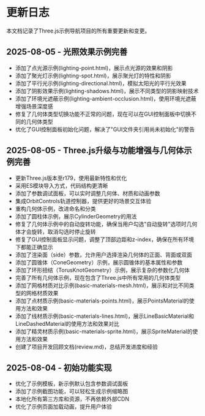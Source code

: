 # 更新日志

本文档记录了Three.js示例导航项目的所有重要更新和变更。

## 2025-08-05 - 光照效果示例完善

- 添加了点光源示例(lighting-point.html)，展示点光源的效果和阴影
- 添加了聚光灯示例(lighting-spot.html)，展示聚光灯的特性和阴影
- 添加了平行光示例(lighting-directional.html)，模拟太阳光的平行光效果
- 添加了阴影效果示例(lighting-shadows.html)，展示不同类型的阴影映射技术
- 添加了环境光遮蔽示例(lighting-ambient-occlusion.html)，使用环境光遮蔽增强场景深度感
- 修复了几何体类型切换功能不正常的问题，现在可以在GUI控制面板中切换不同的几何体类型
- 优化了GUI控制面板初始化问题，解决了"GUI文件夹引用尚未初始化"的警告

## 2025-08-05 - Three.js升级与功能增强与几何体示例完善

- 更新Three.js版本至r179，使用最新特性和优化
- 采用ES模块导入方式，代码结构更清晰
- 添加了参数调试面板，可以实时调整几何体、材质和动画参数
- 集成OrbitControls轨道控制器，提供更好的场景交互体验
- 重构几何体示例，改进命名和分类
- 添加了圆柱体示例，展示CylinderGeometry的用法
- 修复了几何体示例中的自动旋转功能，确保当用户勾选"自动旋转"选项时几何体才会旋转，取消勾选时停止旋转
- 修复了GUI控制面板显示问题，调整了顶部边距和z-index，确保在所有环境下都能正确显示
- 添加了渲染面（side）参数，允许用户选择渲染几何体的正面、背面或双面
- 添加了圆锥体（ConeGeometry）示例，展示圆锥体的基本属性和参数
- 添加了环形扭结（TorusKnotGeometry）示例，展示复杂的参数化几何体
- 完善了所有几何体示例，现在包含了Three.js中所有常用的几何体类型
- 添加了网格材质对比示例(basic-materials-mesh.html)，展示和对比不同类型的网格材质效果
- 添加了点材质示例(basic-materials-points.html)，展示PointsMaterial的使用方法和效果
- 添加了线材质示例(basic-materials-lines.html)，展示LineBasicMaterial和LineDashedMaterial的使用方法和效果对比
- 添加了精灵材质示例(basic-materials-sprite.html)，展示SpriteMaterial的使用方法和效果
- 创建了项目开发回顾文档(review.md)，总结开发进度和经验

## 2025-08-04 - 初始功能实现

- 优化了示例模板，新示例默认包含参数调试面板
- 添加了示例截图功能，可以轻松生成示例缩略图
- 本地化所有第三方库和资源，不再依赖外部CDN
- 优化了示例页面加载动画，提升用户体验
